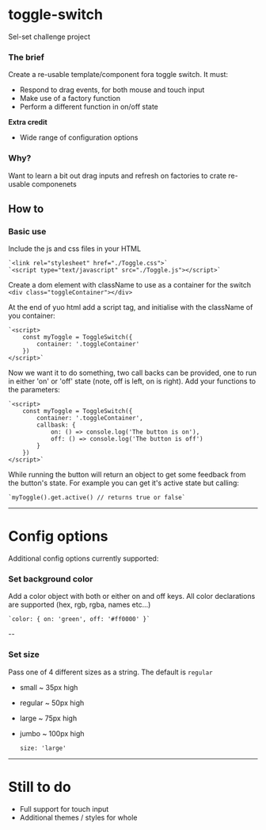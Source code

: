 # toggle-switch
Sel-set challenge project

### The brief
Create a re-usable template/component fora toggle switch. It must:
- Respond to drag events, for both mouse and touch input
- Make use of a factory function
- Perform a different function in on/off state 

**Extra credit**
- Wide range of configuration options

### Why?
Want to learn a bit out drag inputs and refresh on factories to crate re-usable componenets

## How to
### Basic use
Include the js and css files in your HTML

	`<link rel="stylesheet" href="./Toggle.css">`
	`<script type="text/javascript" src="./Toggle.js"></script>`

Create a dom element with className to use as a container for the switch
	`<div class="toggleContainer"></div>`

At the end of yuo html add a script tag, and initialise with the className of you container:

	`<script>
		const myToggle = ToggleSwitch({
			container: '.toggleContainer'
		})
	</script>`

Now we want it to do something, two call backs can be provided, one to run in either 'on' or 'off' state (note, off is left, on is right). Add your functions to the parameters:

	`<script>
		const myToggle = ToggleSwitch({
			container: '.toggleContainer',
			callbask: {
				on: () => console.log('The button is on'),
				off: () => console.log('The button is off')
			}
		})
	</script>`

While running the button will return an object to get some feedback from the button's state. For example you can get it's active state but calling:

	`myToggle().get.active() // returns true or false`

---

# Config options
Additional config options currently supported:

### Set background color
Add a color object with both or either on and off keys. All color declarations are supported (hex, rgb, rgba, names etc...)

	`color: { on: 'green', off: '#ff0000' }`

--
### Set size
Pass one of 4 different sizes as a string. The default is `regular`
- small    ~ 35px high
- regular  ~ 50px high
- large    ~ 75px high
- jumbo    ~ 100px high
	
	`size: 'large'`

----

# Still to do

- Full support for touch input
- Additional themes / styles for whole 



